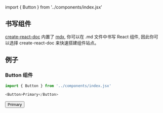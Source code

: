 <!--
abbrlink: lx1euo1b
-->

import { Button } from '../components/index.jsx'

## 书写组件

[create-react-doc](https://github.com/MuYunyun/create-react-doc) 内置了 [mdx](https://github.com/mdx-js/mdx), 你可以在 .md 文件中书写 React 组件, 因此你可以选择 create-react-doc 来快速搭建组件站点。

## 例子
### Button 组件

```js
import { Button } from '../components/index.jsx'

<Button>Primary</Button>
```

<Button>Primary</Button>